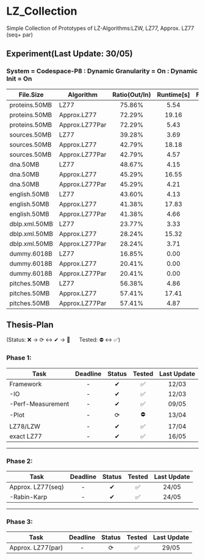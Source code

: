 # LZ_Collection

Simple Collection of Prototypes of LZ-Algorithms:LZW, LZ77, Approx. LZ77 (seq+ par)

## Experiment(Last Update: 30/05)

### System = Codespace-P8 : Dynamic Granularity = On : Dynamic Init = On

|File.Size|Algorithm|Ratio(Out/In)|Runtime[s]|Factors(#/In)|Memory([Byte]/In)|
|---------------|---------------|:---------------:|:---------------:|:---------------:|:------------:|
|proteins.50MB|LZ77|75.86%|5.54|26.11%|20.00|
|proteins.50MB|Approx.LZ77|72.29%|19.16|18.36%|19.34|
|proteins.50MB|Approx.LZ77Par|72.29%|5.43|18.36%|16.31|
|sources.50MB|LZ77|39.28%|3.69|7.75%|20.00|
|sources.50MB|Approx.LZ77|42.79%|18.18|11.89%|8.08|
|sources.50MB|Approx.LZ77Par|42.79%|4.57|11.89%|7.56|
|dna.50MB|LZ77|48.67%|4.15|7.35%|20.00|
|dna.50MB|Approx.LZ77|45.29%|16.55|11.32%|10.01|
|dna.50MB|Approx.LZ77Par|45.29%|4.21|11.32%|8.96|
|english.50MB|LZ77|43.60%|4.13|7.63%|20.00|
|english.50MB|Approx.LZ77|41.38%|17.83|10.77%|7.01|
|english.50MB|Approx.LZ77Par|41.38%|4.66|10.77%|7.92|
|dblp.xml.50MB|LZ77|23.77%|3.33|4.64%|20.00|
|dblp.xml.50MB|Approx.LZ77|28.24%|15.32|7.69%|4.36|
|dblp.xml.50MB|Approx.LZ77Par|28.24%|3.71|7.69%|4.08|
|dummy.6018B|LZ77|16.85%|0.00|9.70%|20.00|
|dummy.6018B|Approx.LZ77|20.41%|0.00|11.05%|6.69|
|dummy.6018B|Approx.LZ77Par|20.41%|0.00|11.05%|6.66|
|pitches.50MB|LZ77|56.38%|4.86|27.06%|20.00|
|pitches.50MB|Approx.LZ77|57.41%|17.41|19.62%|10.50|
|pitches.50MB|Approx.LZ77Par|57.41%|4.87|19.62%|11.08|

## Thesis-Plan

(Status: ❌ &rarr; ⟳ &harr; ✔ &rarr; 🌟 &nbsp;&nbsp;&nbsp;&nbsp; Tested: ⛔ &harr; ✅)


### Phase 1:
|Task               |Deadline   |Status  |Tested     |Last Update|
|-------------------|:---------:|:------:|:---------:|:---------:|
|Framework          |-          |✔       |✅          |12/03      |
| -IO               |-          |✔       |✅          |12/03      |
| -Perf-Measurement |-          |✔       |✅          |09/05      |
| -Plot             |-          |⟳       |⛔          |13/04      |
|LZ78/LZW           |-          |✔       |✅          |17/04      |
|exact LZ77         |-          |✔       |✅          |16/05      |

---
### Phase 2:
|Task               |Deadline   |Status  |Tested     |Last Update|
|-------------------|:---------:|:------:|:---------:|:---------:|
|Approx. LZ77(seq)  |-          |✔       |✅          |24/05      |
| -Rabin-Karp       |-          |✔       |✅          |24/05      |

---
### Phase 3:
|Task               |Deadline   |Status  |Tested     |Last Update|
|-------------------|:---------:|:------:|:---------:|:---------:|
|Approx. LZ77(par)  |-          |⟳       |✅          |29/05      |



